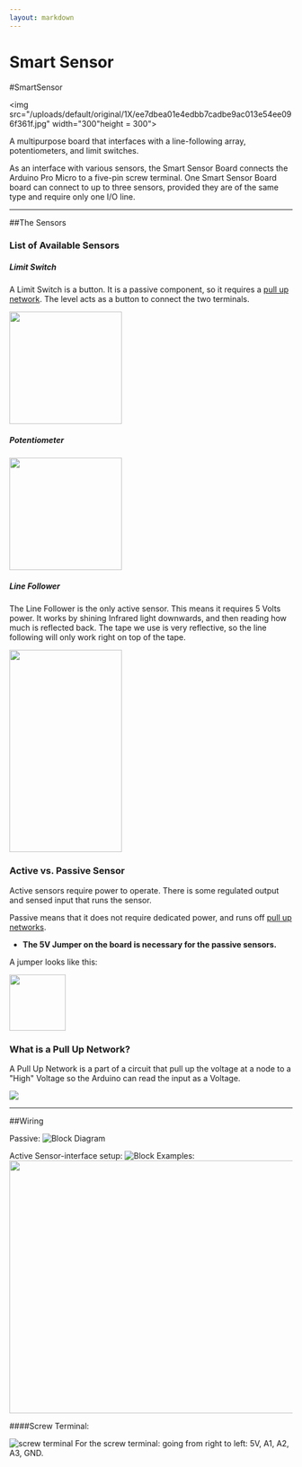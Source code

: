 ```yaml
---
layout: markdown
---
```


Smart Sensor
==========

#SmartSensor

<img src="/uploads/default/original/1X/ee7dbea01e4edbb7cadbe9ac013e54ee096f361f.jpg" width="300"height = 300">

A multipurpose board that interfaces with a line-following array, potentiometers, and limit switches.

As an interface with various sensors, the Smart Sensor Board connects the Arduino Pro Micro to a five-pin screw terminal. One Smart Sensor Board board can connect to up to three sensors, provided they are of the same type and require only one I/O line. 

---

##The Sensors

### List of Available Sensors

##### Limit Switch

A Limit Switch is a button. It is a passive component, so it requires a [pull up network](#pullUp). The level acts as a button to connect the two terminals. 

<img src="http://www.scoob.net/media/catalog/product/cache/1/thumbnail/500x/bfcca050e79a610d89c2b8c9089348e0/l/i/limit-switch01.png" width="200" height="200">

##### Potentiometer


<img src="http://www.conrad.de/medias/global/ce/4000_4999/4500/4520/4528/452824_BB_00_FB.EPS_1000.jpg" width="200" height="200">

##### Line Follower

The Line Follower is the only active sensor. This means it requires 5 Volts power. It works by shining Infrared light downwards, and then reading how much is reflected back. The tape we use is very reflective, so the line following will only work right on top of the tape. 

<img src="http://i.imgur.com/J90LMPS.jpg" width="200" height="360">

### Active vs. Passive Sensor

Active sensors require power to operate. There is some regulated output and sensed input that runs the sensor. 

Passive means that it does not require dedicated power, and runs off [pull up networks](#pullUp). 

* **The 5V Jumper on the board is necessary for the passive sensors.**

A jumper looks like this:

<img src="http://i.imgur.com/rRmn19J.jpg" width=100 height=100>

### What is a Pull Up Network? <a name="pullUp"></a>

A Pull Up Network is a part of a circuit that pull up the voltage at a node to a "High" Voltage so the Arduino can read the input as a Voltage.

![](http://www.seattlerobotics.org/encoder/mar97/basics1.gif)

---

##Wiring

Passive:
![Block Diagram](https://github.com/pioneers/SmartSensors/blob/master/Boards/TwistIt/pass_sensor.png?raw=true)

Active Sensor-interface setup:
![Block](https://github.com/pioneers/SmartSensors/blob/master/Boards/TwistIt/sens_interface.png?raw=true)
Examples:
<img src="http://i.imgur.com/o2dXvvP.jpg" width="600" height="450">

####Screw Terminal:

![screw terminal](http://i.imgur.com/gwrf49H.jpg)
For the screw terminal: going from right to left: 5V, A1, A2, A3, GND.
